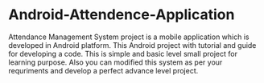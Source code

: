 # Android-Attendence-Application
Attendance Management System project is a mobile application which is developed in Android platform. This Android project with tutorial and guide for developing a code. This is simple and basic level small project for learning purpose. Also you can modified this system as per your requriments and develop a perfect advance level project.
